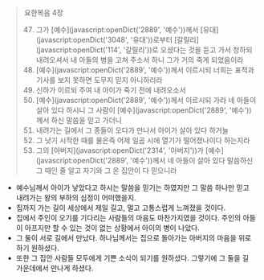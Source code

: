 > 요한복음 4장 
>
> 47. 그가 [예수](javascript:openDict('2889', '예수'))께서 [유대](javascript:openDict('3048', '유대'))로부터 [갈릴리](javascript:openDict('114', '갈릴리'))로 오셨다는 것을 듣고 가서 청하되 내려오셔서 내 아들의 병을 고쳐 주소서 하니 그가 거의 죽게 되었음이라
> 48. [예수](javascript:openDict('2889', '예수'))께서 이르시되 너희는 표적과 기사를 보지 못하면 도무지 믿지 아니하리라
> 49. 신하가 이르되 주여 내 아이가 죽기 전에 내려오소서
> 50. [예수](javascript:openDict('2889', '예수'))께서 이르시되 가라 네 아들이 살아 있다 하시니 그 사람이 [예수](javascript:openDict('2889', '예수'))께서 하신 말씀을 믿고 가더니
> 51. 내려가는 길에서 그 종들이 오다가 만나서 아이가 살아 있다 하거늘
> 52. 그 낫기 시작한 때를 물은즉 어제 일곱 시에 열기가 떨어졌나이다 하는지라
> 53. 그의 [아버지](javascript:openDict('2314', '아버지'))가 [예수](javascript:openDict('2889', '예수'))께서 네 아들이 살아 있다 말씀하신 그 때인 줄 알고 자기와 그 온 집안이 다 믿으니라

- 예수님께서 아이가 낳았다고 하시는 말씀을 믿기는 하였지만 그 말씀 하나만 믿고 내려가는 왕의 부하의 심정이 어떠했을지.
- 집까지 가는 길이 세상에서 제일 길고, 멀고 고통스럽게 느껴졌을 것이다. 
- 집에서 주인이 오기를 기다리는 사람들의 마음도 마찬가지였을 것이다. 주인의 아들이 아프지만 할 수 있는 것이 없는 상황에서 아이의 병이 나았다. 
- 그 둘이 서로 길에서 만났다. 하나님께서는 집으로 돌아가는 아버지의 마음을 위로하기 원하셨다. 
- 또한 그 집안 사람들 모두에게 기쁜 소식이 되기를 원하셨다. 그렇기에 그 둘을 길 가운데에서 만나게 하셨다. 